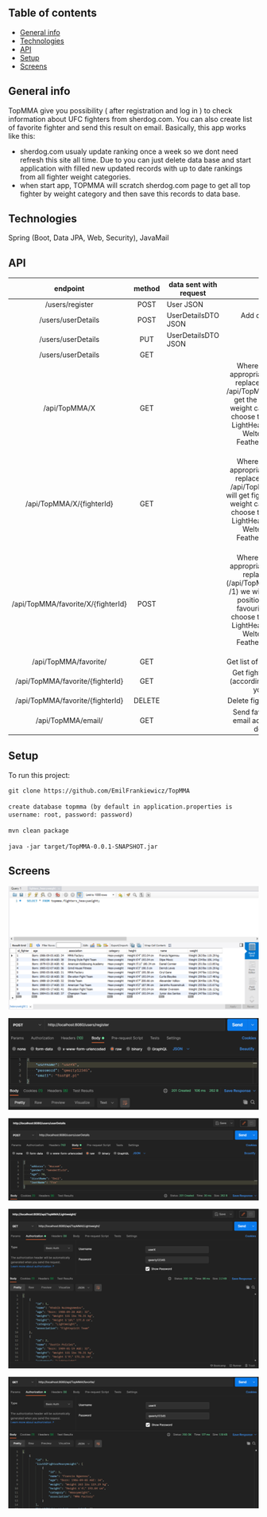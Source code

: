 ## Table of contents
* [General info](#general-info)
* [Technologies](#technologies)
* [API](#api)
* [Setup](#setup)
* [Screens](#screens)


## General info
TopMMA give you possibility ( after registration and log in ) to check information about UFC fighters from sherdog.com. You can also create list of favorite fighter and send this result on email. Basically, this app works like this:
- sherdog.com usualy update ranking once a week so we dont need refresh this site all time. Due to you can just delete data base and start application with filled new updated records with up to date rankings from all fighter weight categories.
- when start app, TOPMMA will scratch sherdog.com page to get all top fighter by weight category and then save this records to data base.
	
## Technologies
Spring (Boot, Data JPA, Web, Security), JavaMail

## API
|              endpoint              | method | data sent with request  |                                                                                                                                                                                 description                                                                                                                                                                                 |
|:----------------------------------:|:------:|-------------------------|:---------------------------------------------------------------------------------------------------------------------------------------------------------------------------------------------------------------------------------------------------------------------------------------------------------------------------------------------------------------------------:|
| /users/register                    | POST   | User JSON               | Register user                                                                                                                                                                                                                                                                                                                                                               |
| /users/userDetails                 | POST   | UserDetailsDTO JSON     | Add details about user ( not necessary )                                                                                                                                                                                                                                                                                                                                    |
| /users/userDetails                 | PUT    | UserDetailsDTO JSON     | Edit users details                                                                                                                                                                                                                                                                                                                                                          |
| /users/userDetails                 | GET    |                         | Get user details                                                                                                                                                                                                                                                                                                                                                            |
| /api/TopMMA/X                      | GET    |                         | Where X is responsible for the appropriate weight category. If we replace Heavyweight for X (eg. /api/TopMMA/Heavyweight/) we will get the top 10 fighters from this weight category.  Similarly, we can choose the rest of the categories:  LightHeavyweight, Middleweight, Welterweight, Lightweight, Featherweight, Bantamweight, Flyweight.                             |
| /api/TopMMA/X/{fighterId}          | GET    |                         | Where X is responsible for the appropriate weight category. If we replace Heavyweight for X (eg. /api/TopMMA/Heavyweight/1) we will get fighter from given position of weight category.  Similarly, we can choose the rest of the categories:  LightHeavyweight, Middleweight, Welterweight, Lightweight, Featherweight, Bantamweight, Flyweight.                           |
| /api/TopMMA/favorite/X/{fighterId} | POST   |                         | Where X is responsible for the appropriate weight category. If we replace Heavyweight for X (/api/TopMMA/favorite/Heavyweight /1) we will add fighter from current position of weight category to favourite list.  Similarly, we can choose the rest of the categories:  LightHeavyweight, Middleweight, Welterweight, Lightweight, Featherweight, Bantamweight, Flyweight. |
| /api/TopMMA/favorite/              | GET    |                         | Get list of all fighter from favorite list                                                                                                                                                                                                                                                                                                                                  |
| /api/TopMMA/favorite/{fighterId}   | GET    |                         | Get fighter from favorite list by id (according to the position in which you added it in turn)                                                                                                                                                                                                                                                                              |
| /api/TopMMA/favorite/{fighterId}   | DELETE |                         | Delete fighter from favorite list by id                                                                                                                                                                                                                                                                                                                                     |
| /api/TopMMA/email/                 | GET    |                         | Send favorite fighters list to your email address (so now your user details is advisable)                                                                                                                                                                                                                                                                                   |
## Setup
To run this project:
```
git clone https://github.com/EmilFrankiewicz/TopMMA

create database topmma (by default in application.properties is username: root, password: password)

mvn clean package

java -jar target/TopMMA-0.0.1-SNAPSHOT.jar
```

## Screens
![DataBase](https://github.com/EmilFrankiewicz/TopMMA/blob/master/screens/db.png)

![RegisterUser](https://github.com/EmilFrankiewicz/TopMMA/blob/master/screens/register.png)

![AddUserDetails](https://github.com/EmilFrankiewicz/TopMMA/blob/master/screens/userdetails.png)

![GetAllByCategory](https://github.com/EmilFrankiewicz/TopMMA/blob/master/screens/getallbycategory.png)

![favoritelist](https://github.com/EmilFrankiewicz/TopMMA/blob/master/screens/favoritelist.png)
